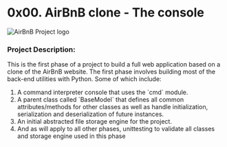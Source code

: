 <h1>0x00. AirBnB clone - The console</h1>

![AirBnB Project logo]([https://github.com/Koyejooo/AirBnB_clone/assets/117834191/1488d5a0-7e18-4b79-afca-842b1d506a37](https://s3.amazonaws.com/alx-intranet.hbtn.io/uploads/medias/2018/6/65f4a1dd9c51265f49d0.png?X-Amz-Algorithm=AWS4-HMAC-SHA256&X-Amz-Credential=AKIARDDGGGOUSBVO6H7D%2F20240725%2Fus-east-1%2Fs3%2Faws4_request&X-Amz-Date=20240725T092757Z&X-Amz-Expires=86400&X-Amz-SignedHeaders=host&X-Amz-Signature=3093257f06918e0f604e8721f8232aeaf859c422518cdde823bd1b36f2c931fe))

<h3>Project Description:</h3>
This is the first phase of a project to build a full web application based on a clone of the AirBnB website.
The first phase involves building most of the back-end utilities with Python. Some of which include:
<ol>
<li>A command interpreter console that uses the `cmd` module.</li>
<li>A parent class called `BaseModel` that defines all common attributes/methods for other classes as well as handle initialization, serialization and deserialization of future instances.</li>
<li>An initial abstracted file storage engine for the project.</li>
<li>And as will apply to all other phases, unittesting to validate all classes and storage engine used in this phase</li>
</ol>

